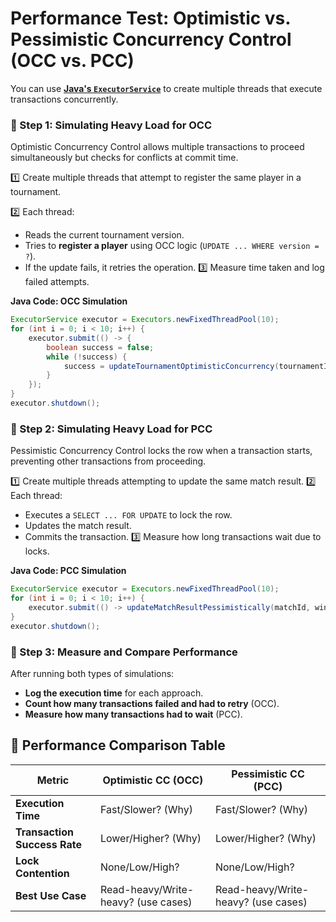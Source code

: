 # **Performance Test: Optimistic vs. Pessimistic Concurrency Control (OCC vs. PCC)**


You can use **[Java's `ExecutorService`](https://www.baeldung.com/java-executor-service-tutorial)** to create multiple threads that execute transactions concurrently.

### **🔹 Step 1: Simulating Heavy Load for OCC**

Optimistic Concurrency Control allows multiple transactions to proceed simultaneously but checks for conflicts at commit time.

1️⃣ Create multiple threads that attempt to register the same player in a tournament.

2️⃣ Each thread:
- Reads the current tournament version.
- Tries to **register a player** using OCC logic (```UPDATE ... WHERE version = ?```).
- If the update fails, it retries the operation. 3️⃣ Measure time taken and log failed attempts.

**Java Code: OCC Simulation**

```java
ExecutorService executor = Executors.newFixedThreadPool(10);
for (int i = 0; i < 10; i++) {
    executor.submit(() -> {
        boolean success = false;
        while (!success) {
            success = updateTournamentOptimisticConcurrency(tournamentId, playerId);
        }
    });
}
executor.shutdown();
```


### **🔹 Step 2: Simulating Heavy Load for PCC**

Pessimistic Concurrency Control locks the row when a transaction starts, preventing other transactions from proceeding.

1️⃣ Create multiple threads attempting to update the same match result.
2️⃣ Each thread: 

- Executes a ```SELECT ... FOR UPDATE``` to lock the row.
- Updates the match result.
- Commits the transaction. 3️⃣ Measure how long transactions wait due to locks.

**Java Code: PCC Simulation**

```java
ExecutorService executor = Executors.newFixedThreadPool(10);
for (int i = 0; i < 10; i++) {
    executor.submit(() -> updateMatchResultPessimistically(matchId, winnerId));
}
executor.shutdown();
```


### **🔹 Step 3: Measure and Compare Performance**


After running both types of simulations:

- **Log the execution time** for each approach.
- **Count how many transactions failed and had to retry** (OCC).
- **Measure how many transactions had to wait** (PCC).


## **📌 Performance Comparison Table**
| **Metric**               | **Optimistic CC (OCC)** | **Pessimistic CC (PCC)** |
|--------------------------|------------------|------------------|
| **Execution Time**       | Fast/Slower? (Why) | Fast/Slower? (Why) |
| **Transaction Success Rate** | Lower/Higher? (Why) | Lower/Higher? (Why) |
| **Lock Contention**      | None/Low/High? | None/Low/High? |
| **Best Use Case**       | Read-heavy/Write-heavy? (use cases) | Read-heavy/Write-heavy? (use cases) |

